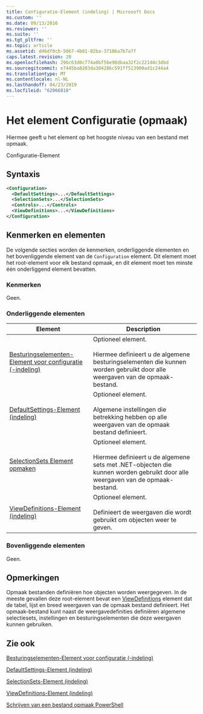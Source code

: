 ```yaml
---
title: Configuratie-Element (indeling) | Microsoft Docs
ms.custom: ''
ms.date: 09/13/2016
ms.reviewer: ''
ms.suite: ''
ms.tgt_pltfrm: ''
ms.topic: article
ms.assetid: d46df0cb-50b7-4b81-82ba-37186a7b7a7f
caps.latest.revision: 28
ms.openlocfilehash: 296c63d0c774a0bf56e90dbaa32f2c221d4c3dbd
ms.sourcegitcommit: e7445ba8203da304286c591ff513900ad1c244a4
ms.translationtype: MT
ms.contentlocale: nl-NL
ms.lasthandoff: 04/23/2019
ms.locfileid: "62066818"
---
```

# <a name="configuration-element-format"></a>Het element Configuratie (opmaak)

Hiermee geeft u het element op het hoogste niveau van een bestand met opmaak.

Configuratie-Element

## <a name="syntax"></a>Syntaxis

```xml
<Configuration>
  <DefaultSettings>...</DefaultSettings>
  <SelectionSets>...</SelectionSets>
  <Controls>...</Controls>
  <ViewDefinitions>...</ViewDefinitions>
</Configuration>

```

## <a name="attributes-and-elements"></a>Kenmerken en elementen

De volgende secties worden de kenmerken, onderliggende elementen en het bovenliggende element van de `Configuration` element. Dit element moet het root-element voor elk bestand opmaak, en dit element moet ten minste één onderliggend element bevatten.

### <a name="attributes"></a>Kenmerken

Geen.

### <a name="child-elements"></a>Onderliggende elementen

|Element|Description|
|-------------|-----------------|
|[Besturingselementen-Element voor configuratie (-indeling)](./controls-element-for-configuration-format.md)|Optioneel element.<br /><br /> Hiermee definieert u de algemene besturingselementen die kunnen worden gebruikt door alle weergaven van de opmaak-bestand.|
|[DefaultSettings-Element (indeling)](./defaultsettings-element-format.md)|Optioneel element.<br /><br /> Algemene instellingen die betrekking hebben op alle weergaven van de opmaak bestand definieert.|
|[SelectionSets Element opmaken](./selectionsets-element-format.md)|Optioneel element.<br /><br /> Hiermee definieert u de algemene sets met .NET-objecten die kunnen worden gebruikt door alle weergaven van de opmaak-bestand.|
|[ViewDefinitions-Element (indeling)](./viewdefinitions-element-format.md)|Optioneel element.<br /><br /> Definieert de weergaven die wordt gebruikt om objecten weer te geven.|

### <a name="parent-elements"></a>Bovenliggende elementen

Geen.

## <a name="remarks"></a>Opmerkingen

Opmaak bestanden definiëren hoe objecten worden weergegeven. In de meeste gevallen deze root-element bevat een [ViewDefinitions](./viewdefinitions-element-format.md) element dat de tabel, lijst en breed weergaven van de opmaak bestand definieert. Het opmaak-bestand kunt naast de weergavedefinities definiëren algemene selectiesets, instellingen en besturingselementen die deze weergaven kunnen gebruiken.

## <a name="see-also"></a>Zie ook

[Besturingselementen-Element voor configuratie (-indeling)](./controls-element-for-configuration-format.md)

[DefaultSettings-Element (indeling)](./defaultsettings-element-format.md)

[SelectionSets-Element (indeling)](./selectionsets-element-format.md)

[ViewDefinitions-Element (indeling)](./viewdefinitions-element-format.md)

[Schrijven van een bestand opmaak PowerShell](./writing-a-powershell-formatting-file.md)
